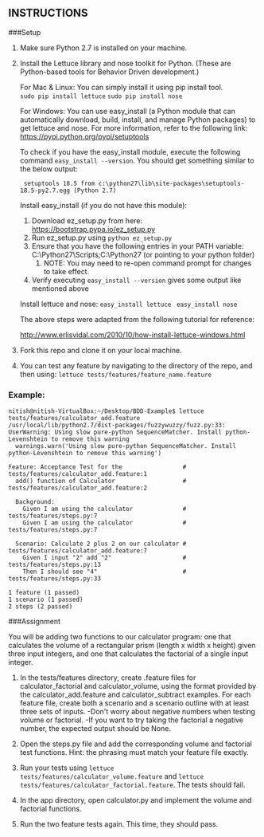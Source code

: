 ## INSTRUCTIONS

###Setup

1. Make sure Python 2.7 is installed on your machine.

2. Install the Lettuce library and nose toolkit for Python. (These are Python-based tools for Behavior Driven development.)
	
	For Mac & Linux: You can simply install it using pip install tool.  
	```sudo pip install lettuce```
	```sudo pip install nose```
	
	For Windows: You can use easy_install (a Python module that can automatically download, build, install, and manage Python packages) to get lettuce and nose. For more information, refer to the following link: https://pypi.python.org/pypi/setuptools
	
	To check if you have the easy_install module, execute the following command ```easy_install --version```. You should get something similar to the below output:
	
		setuptools 18.5 from c:\python27\lib\site-packages\setuptools-18.5-py2.7.egg (Python 2.7)
	
	Install easy_install (if you do not have this module):
	1. Download ez_setup.py from here: https://bootstrap.pypa.io/ez_setup.py
    2. Run ez_setup.py using ```python ez_setup.py```
	3. Ensure that you have the following entries in your PATH variable: C:\Python27\Scripts;C:\Python27 (or pointing to your python folder) 
		1. NOTE: You may need to re-open command prompt for changes to take effect.	
	4. Verify executing ```easy_install --version``` gives some output like mentioned above
	
	Install lettuce and nose:
	```easy_install lettuce ```
	```easy_install nose```
	
	The above steps were adapted from the following tutorial for reference:
	
	http://www.erlisvidal.com/2010/10/how-install-lettuce-windows.html

3. Fork this repo and clone it on your local machine. 

4. You can test any feature by navigating to the directory of the repo, and then using:
	```lettuce tests/features/feature_name.feature```
	
### Example:
```
nitish@nitish-VirtualBox:~/Desktop/BDD-Example$ lettuce tests/features/calculator_add.feature 
/usr/local/lib/python2.7/dist-packages/fuzzywuzzy/fuzz.py:33: UserWarning: Using slow pure-python SequenceMatcher. Install python-Levenshtein to remove this warning
  warnings.warn('Using slow pure-python SequenceMatcher. Install python-Levenshtein to remove this warning')

Feature: Acceptance Test for the                 # tests/features/calculator_add.feature:1
  add() function of Calculator                   # tests/features/calculator_add.feature:2

  Background:
    Given I am using the calculator              # tests/features/steps.py:7
    Given I am using the calculator              # tests/features/steps.py:7

  Scenario: Calculate 2 plus 2 on our calculator # tests/features/calculator_add.feature:7
    Given I input "2" add "2"                    # tests/features/steps.py:13
    Then I should see "4"                        # tests/features/steps.py:33

1 feature (1 passed)
1 scenario (1 passed)
2 steps (2 passed)
```

###Assignment

You will be adding two functions to our calculator program: one that calculates the volume of a rectangular prism (length x width x height) given three input integers, and one that calculates the factorial of a single input integer.

1. In the tests/features directory, create .feature files for calculator_factorial and calculator_volume, using the format provided by the calculator_add.feature and calculator_subtract examples. For each feature file, create both a scenario and a scenario outline with at least three sets of inputs.
	-Don't worry about negative numbers when testing volume or factorial.
	-If you want to try taking the factorial a negative number, the expected output should be None.

2. Open the steps.py file and add the corresponding volume and factorial test functions. Hint: the phrasing must match your feature file exactly.

3. Run your tests using ```lettuce tests/features/calculator_volume.feature``` and ```lettuce tests/features/calculator_factorial.feature```. The tests should fail.

4. In the app directory, open calculator.py and implement the volume and factorial functions.

5. Run the two feature tests again. This time, they should pass.
